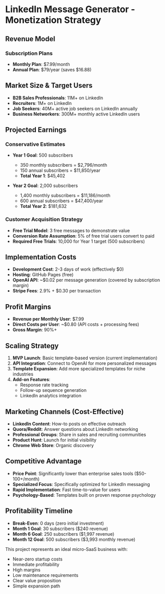 # LinkedIn Message Generator - Monetization Strategy

## Revenue Model

### Subscription Plans
- **Monthly Plan**: $7.99/month
- **Annual Plan**: $79/year (saves $16.88)

## Market Size & Target Users
- **B2B Sales Professionals**: 11M+ on LinkedIn
- **Recruiters**: 1M+ on LinkedIn
- **Job Seekers**: 40M+ active job seekers on LinkedIn annually
- **Business Networkers**: 300M+ monthly active LinkedIn users

## Projected Earnings

### Conservative Estimates
- **Year 1 Goal**: 500 subscribers
  - 350 monthly subscribers = $2,796/month
  - 150 annual subscribers = $11,850/year
  - **Total Year 1**: $45,402

- **Year 2 Goal**: 2,000 subscribers
  - 1,400 monthly subscribers = $11,186/month
  - 600 annual subscribers = $47,400/year
  - **Total Year 2**: $181,632

### Customer Acquisition Strategy
- **Free Trial Model**: 3 free messages to demonstrate value
- **Conversion Rate Assumption**: 5% of free trial users convert to paid
- **Required Free Trials**: 10,000 for Year 1 target (500 subscribers)

## Implementation Costs
- **Development Cost**: 2-3 days of work (effectively $0)
- **Hosting**: GitHub Pages (free)
- **OpenAI API**: ~$0.02 per message generation (covered by subscription margin)
- **Stripe Fees**: 2.9% + $0.30 per transaction

## Profit Margins
- **Revenue per Monthly User**: $7.99
- **Direct Costs per User**: ~$0.80 (API costs + processing fees)
- **Gross Margin**: 90%+

## Scaling Strategy
1. **MVP Launch**: Basic template-based version (current implementation)
2. **API Integration**: Connect to OpenAI for more personalized messages
3. **Template Expansion**: Add more specialized templates for niche industries
4. **Add-on Features**:
   - Response rate tracking
   - Follow-up sequence generation
   - LinkedIn analytics integration

## Marketing Channels (Cost-Effective)
- **LinkedIn Content**: How-to posts on effective outreach
- **Quora/Reddit**: Answer questions about LinkedIn networking
- **Professional Groups**: Share in sales and recruiting communities
- **Product Hunt**: Launch for initial visibility
- **Chrome Web Store**: Organic discovery

## Competitive Advantage
- **Price Point**: Significantly lower than enterprise sales tools ($50-100+/month)
- **Specialized Focus**: Specifically optimized for LinkedIn messaging
- **Rapid Implementation**: Fast time-to-value for users
- **Psychology-Based**: Templates built on proven response psychology

## Profitability Timeline
- **Break-Even**: 0 days (zero initial investment)
- **Month 1 Goal**: 30 subscribers ($240 revenue)
- **Month 6 Goal**: 250 subscribers ($1,997 revenue)
- **Month 12 Goal**: 500 subscribers ($3,993 monthly revenue)

This project represents an ideal micro-SaaS business with:
- Near-zero startup costs
- Immediate profitability
- High margins
- Low maintenance requirements
- Clear value proposition
- Simple expansion path 